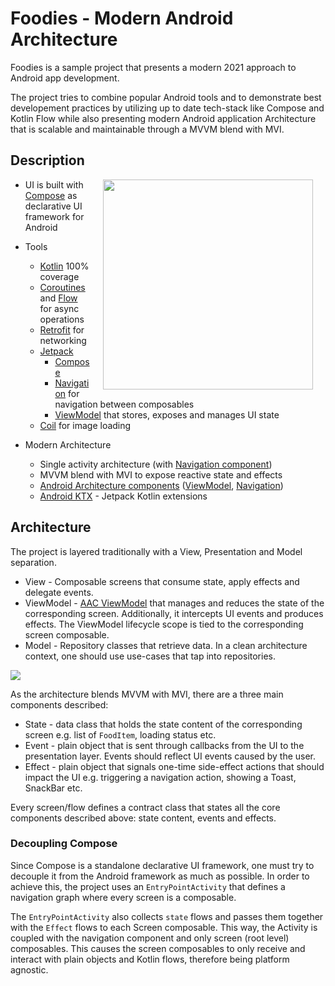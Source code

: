 # Foodies - Modern Android Architecture

Foodies is a sample project that presents a modern 2021 approach to Android app development. 

The project tries to combine popular Android tools and to demonstrate best developement practices by utilizing up to date tech-stack like Compose and Kotlin Flow while also presenting modern Android application Architecture that is scalable and maintainable through a MVVM blend with MVI.

## Description

<img src="misc/image/application_anim.gif" width="336" align="right" hspace="20">

* UI is built with [Compose](https://developer.android.com/jetpack/compose) as declarative UI framework for Android
* Tools
    * [Kotlin](https://kotlinlang.org/) 100% coverage
    * [Coroutines](https://kotlinlang.org/docs/reference/coroutines-overview.html) and [Flow](https://developer.android.com/kotlin/flow) for async operations
    * [Retrofit](https://square.github.io/retrofit/) for networking
    * [Jetpack](https://developer.android.com/jetpack)
        * [Compose](https://developer.android.com/jetpack/compose) 
        * [Navigation](https://developer.android.com/topic/libraries/architecture/navigation/) for navigation between composables
        * [ViewModel](https://developer.android.com/topic/libraries/architecture/viewmodel) that stores, exposes and manages UI state
    * [Coil](https://github.com/coil-kt/coil) for image loading
    
* Modern Architecture
    * Single activity architecture (with [Navigation component](https://developer.android.com/guide/navigation/navigation-getting-started))
    * MVVM blend with MVI to expose reactive state and effects
    * [Android Architecture components](https://developer.android.com/topic/libraries/architecture) ([ViewModel](https://developer.android.com/topic/libraries/architecture/viewmodel), [Navigation](https://developer.android.com/jetpack/androidx/releases/navigation))
    * [Android KTX](https://developer.android.com/kotlin/ktx) - Jetpack Kotlin extensions


## Architecture
The project is layered traditionally with a View, Presentation and Model separation.

* View - Composable screens that consume state, apply effects and delegate events.
* ViewModel - [AAC ViewModel](https://developer.android.com/topic/libraries/architecture/viewmodel) that manages and reduces the state of the corresponding screen. Additionally, it intercepts UI events and produces effects. The ViewModel lifecycle scope is tied to the corresponding screen composable.
* Model - Repository classes that retrieve data. In a clean architecture context, one should use use-cases that tap into repositories.

![](https://i.imgur.com/GNA1hMa.png)

As the architecture blends MVVM with MVI, there are a three main components described:
* State - data class that holds the state content of the corresponding screen e.g. list of `FoodItem`, loading status etc.
* Event - plain object that is sent through callbacks from the UI to the presentation layer. Events should reflect UI events caused by the user.
* Effect - plain object that signals one-time side-effect actions that should impact the UI e.g. triggering a navigation action, showing a Toast, SnackBar etc.

Every screen/flow defines a contract class that states all the core components described above: state content, events and effects.

### Decoupling Compose
Since Compose is a standalone declarative UI framework, one must try to decouple it from the Android framework as much as possible. In order to achieve this, the project uses an `EntryPointActivity` that defines a navigation graph where every screen is a composable.

The `EntryPointActivity` also collects `state` flows and passes them together with the `Effect` flows to each Screen composable. This way, the Activity is coupled with the navigation component and only screen (root level) composables. This causes the screen composables to only receive and interact with plain objects and Kotlin flows, therefore being platform agnostic.  

